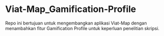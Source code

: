 # Viat-Map_Gamification-Profile
Repo ini bertujuan untuk mengembangkan aplikasi Viat-Map dengan menambahkan fitur Gamification Profile untuk keperluan penelitian skripsi.
